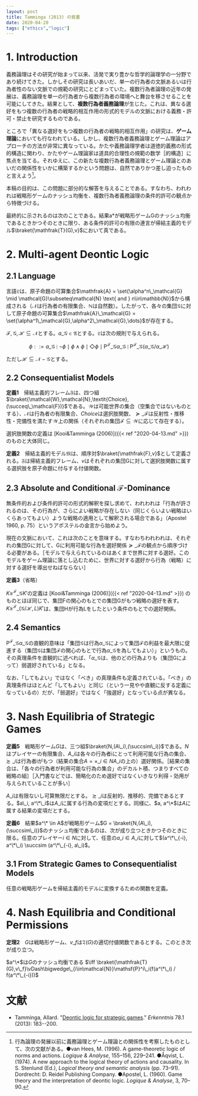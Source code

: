 ```yaml
---
layout: post
title: Tamminga (2013) の覚書
date: 2020-04-20
tags: ["ethics","logic"]
---
```


# 1. Introduction
義務論理はその研究が始まって以来、活発で実り豊かな哲学的論理学の一分野であり続けてきた。しかしその研究は長いあいだ、単一の行為者の文脈あるいは行為者性のない文脈での規範の研究にとどまっていた。複数行為者論理の近年の発展は、義務論理を単一の行為者から複数行為者の環境へと舞台を移させることを可能にしてきた。結果として、**複数行為者義務論理**が生じた。これは、異なる選好をもつ複数の行為者の戦略的相互作用の形式的モデルの文脈における義務・許可・禁止を研究するものである。

ところで「異なる選好をもつ複数の行為者の戦略的相互作用」の研究は、**ゲーム理論**においても行なわれている。しかし、複数行為者義務論理とゲーム理論はアプローチの方法が非常に異なっている。かたや義務論理学者は道徳的義務の形式的構造に関わり、かたやゲーム理論家は道具的合理性の規範の数学［的構造］に焦点を当てる。それゆえに、この新たな複数行為者義務論理とゲーム理論とのあいだの関係性をいかに構築するかという問題は、自然でありかつ差し迫ったものと言えよう[^1]。

[^1]: 行為論理の発展以前に義務論理とゲーム理論との関係性を考察したものとして、次の文献がある。●van Hees, M. (1996). A game-theoretic logic of norms and actions. *Logique & Analyse*, 155–156, 229–241. ●Åqvist, L. (1974). A new approach to the logical theory of actions and causality. In S. Stenlund (Ed.), *Logical theory and semantic analysis* (pp. 73–91). Dordrecht: D. Reidel Publishing Company. ●Apostel, L. (1960). Game theory and the interpretation of deontic logic. *Logique & Analyse*, 3, 70–90.

本稿の目的は、この問題に部分的な解答を与えることである。すなわち、われわれは戦略形ゲームのナッシュ均衡を、複数行為者義務論理の条件的許可の観点から特徴づける。

最終的に示されるのは次のことである。結果a*が戦略形ゲームGのナッシュ均衡であるときかつそのときに限り、ある条件的許可の有限の連言が帰結主義的モデル$\braket{\mathfrak{T}(G),v}$において真である。

# 2. Multi-agent Deontic Logic
## 2.1 Language
言語$\mathfrak{L}$は、原子命題の可算集合$\mathfrak{A} = \set{\alpha^n\_\mathcal{G} \mid \mathcal{G}\subseteq\mathcal{N} \text{ and } n\in\mathbb{N}}$から構成される（$\mathcal{N}$は行為者の有限集合、$\mathbb{N}$は自然数）。したがって、各々の集団$\mathcal{G}$に対して原子命題の可算集合$\mathfrak{A}\_\mathcal{G} = \set{\alpha^1\_\mathcal{G},\alpha^2\_\mathcal{G},\dots}$が存在する。

$\mathcal{F,G,H}\subseteq\mathcal{N}$とする。$a\_\mathcal{G}\in\mathfrak{A}$とする。$\mathfrak{L}$は次の規則で与えられる。

$$
    \phi ::= a\_\mathcal{G}\mid \lnot\phi\mid \phi\land\phi\mid \Diamond\phi\mid \mathsf{P}^\mathcal{F}\_\mathcal{G}\alpha\_\mathcal{G}\mid \mathsf{P}^\mathcal{F}\_\mathcal{G}(\alpha\_\mathcal{G}/\alpha\_\mathcal{H})
$$

ただし$\mathcal{H}\subseteq\mathcal{N}-\mathcal{G}$とする。

## 2.2 Consequentialist Models
**定義1**　帰結主義的フレーム$\mathfrak{F}$は、四つ組$\braket{\mathcal{W},\mathcal{N},\textit{Choice},(\succeq\_\mathcal{F})}$である。$\mathcal{W}$は可能世界の集合（空集合ではないものとする）、$\mathcal{N}$は行為者の有限集合、$\textit{Choice}$は選択肢関数、$\succeq\_\mathcal{F}$は反射性・推移性・完備性を満たす$\mathcal{W}$上の関係（それぞれの集団$\mathcal{F}\subseteq\mathcal{W}$に応じて存在する）。

選択肢関数の定義は [Kooi\&Tamminga (2006)]({{< ref "2020-04-13.md" >}}) のものと大体同じ。

**定義2**　帰結主義的モデル$\mathfrak{M}$は、順序対$\braket{\mathfrak{F},v}$として定義される。$\mathfrak{F}$は帰結主義的フレーム、$v$はそれぞれの集団Gに対して選択肢関数に属する選択肢を原子命題に付与する付値関数。

## 2.3 Absolute and Conditional $\mathcal{F}$-Dominance
無条件的および条件的許可の形式的解釈を探し求めて、われわれは「行為が許されるのは、その行為が、さらによい戦略が存在しない（同じくらいよい戦略はいくらあってもよい）ような戦略の適用として解釈される場合である」（Apostel 1960, p. 75）というアポステルの金言から始めよう。

現在の文脈において、これは次のことを意味する。すなわちわれわれは、それぞれの集団Gに対して、Gに利用可能な行為を選好関係$\succeq\_\mathcal{F}$の観点から順序づける必要がある。［モデルで与えられているのはあくまで世界に対する選好。このモデルをゲーム理論に落とし込むために、世界に対する選好から行為（戦略）に対する選好を導出せねばならない］

**定義3**（省略）

$K\geq^\mathcal{F}\_\mathcal{G} K'$の定義は [Kooi\&Tamminga (2006)]({{< ref "2020-04-13.md" >}}) のものとほぼ同じで、集団Fの関心のもとでの集団Gがもつ戦略の選好を表す。$K\geq^\mathcal{F}\_{(\mathcal{G}/\mathcal{H},L)} K'$は、集団Hが行為Lをしたという条件のもとでの選好関係。

## 2.4 Semantics
$\mathsf{P}^\mathcal{F}\_\mathcal{G}\alpha\_\mathcal{G}$の直観的意味は「集団$\mathcal{G}$は行為$\alpha\_\mathcal{G}$によって集団$\mathcal{F}$の利益を最大限に促進する（集団$\mathcal{G}$は集団$\mathcal{F}$の関心のもとで行為$\alpha\_\mathcal{G}$を為してもよい）」というもの。その真理条件を直観的に述べれば、「$\alpha\_\mathcal{G}$は、他のどの行為よりも（集団Gによって）弱選好されている」となる。

なお、「してもよい」ではなく「べき」の真理条件も定義されている。「べき」の真理条件はほとんど「してもよい」と同じ（という一見やや直観に反する定義になっているの）だが、「弱選好」ではなく「強選好」となっている点が異なる。

# 3. Nash Equilibria of Strategic Games
**定義5**　戦略形ゲーム$G$は、三つ組$\braket{N,(A\_i),(\succsim\_i)}$である。$N$はプレイヤーの有限集合、$A\_i$は各々の行為者iにとって利用可能な行為の集合、$\succsim\_i$は行為者iがもつ（結果の集合$A = \times\_{i\in N} A\_i$の上の）選好関係。［結果の集合は、「各々の行為者が利用可能な行為の集合」のデカルト積、つまりすべての戦略の組］［入門書などでは、簡略化のため選好ではなくいきなり利得・効用が与えられていることが多い］

$A\_i$は有限ないし可算無限だとする。$\succsim\_i$は反射的、推移的、完備であるとする。$a\_i, a^\*\_i$は$A\_i$に属する行為の変項だとする。同様に、$a, a^\*$は$A$に属する結果の変項だとする。

**定義6**　結果$a^\* \in A$が戦略形ゲーム$G = \braket{N,(A\_i),(\succsim\_i)}$のナッシュ均衡であるのは、次が成り立つときかつそのときに限る。任意のプレイヤー$i\in N$に対して、任意の$a\_i\in A\_i$に対して$(a^\*\_{-i}, a^\*\_i) \succsim (a^\*\_{-i}, a\_i)$。

## 3.1 From Strategic Games to Consequentialist Models
任意の戦略形ゲームを帰結主義的モデルに変換するための関数を定義。

# 4. Nash Equilibria and Conditional Permissions
**定理2**　$G$は戦略形ゲーム、$v\_f$は$\mathfrak{T}(G)$の適切付値関数であるとする。このとき次が成り立つ。

$a^\*$は$G$のナッシュ均衡である $\iff  \braket{\mathfrak{T}(G),v\_f}\vDash\bigwedge\_{i\in\mathcal{N}}\mathsf{P}^i\_i(f(a^\*\_i) / f(a^\*\_{-i}))$


# 文献
- Tamminga, Allard. "[Deontic logic for strategic games](https://www.rug.nl/research/portal/files/119641934/Deontic_logic_for_strategic_games.pdf)." *Erkenntnis* 78.1 (2013): 183--200.

